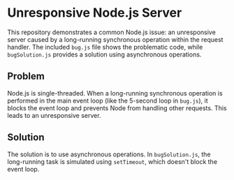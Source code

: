 # Unresponsive Node.js Server

This repository demonstrates a common Node.js issue: an unresponsive server caused by a long-running synchronous operation within the request handler.  The included `bug.js` file shows the problematic code, while `bugSolution.js` provides a solution using asynchronous operations.

## Problem

Node.js is single-threaded.  When a long-running synchronous operation is performed in the main event loop (like the 5-second loop in `bug.js`), it blocks the event loop and prevents Node from handling other requests.  This leads to an unresponsive server.

## Solution

The solution is to use asynchronous operations.  In `bugSolution.js`, the long-running task is simulated using `setTimeout`, which doesn't block the event loop.